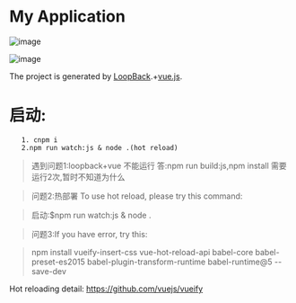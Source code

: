 # My Application
![image](https://cloud.githubusercontent.com/assets/8305742/17387903/810c8b16-5a2a-11e6-862a-9306067bfc34.png)

![image](https://cloud.githubusercontent.com/assets/8305742/17387949/dce5d7d0-5a2a-11e6-9e1d-5fe93b2924b2.png)

The project is generated by [LoopBack](http://loopback.io).+[vue.js](http://vuejs.org).

# 启动:
       1. cnpm i   
       2.npm run watch:js & node .(hot reload)

>遇到问题1:loopback+vue 不能运行
答:npm run build:js,npm install 需要运行2次,暂时不知道为什么

>问题2:热部署
To use hot reload, please try this command:

> 启动:$npm run watch:js & node .

 
 
>问题3:If you have error, try this:

>npm install
  vueify-insert-css vue-hot-reload-api
  babel-core babel-preset-es2015
  babel-plugin-transform-runtime babel-runtime@5
  --save-dev
  
  
Hot reloading detail: 
https://github.com/vuejs/vueify



